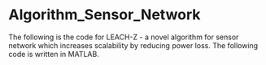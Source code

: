 # Algorithm_Sensor_Network
The following is the code for LEACH-Z - a novel algorithm for sensor network which increases scalability by reducing power loss. The following code is written in MATLAB.

